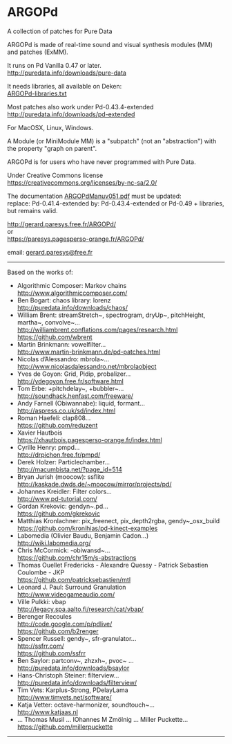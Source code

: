 # ARGOPd
A collection of patches for Pure Data

ARGOPd is made of real-time sound and visual synthesis modules (MM) and patches (ExMM).

It runs on Pd Vanilla 0.47 or later.  
http://puredata.info/downloads/pure-data 

It needs libraries, all available on Deken:  
[ARGOPd-libraries.txt](ARGOPd-libraries.txt)

Most patches also work under Pd-0.43.4-extended  
http://puredata.info/downloads/pd-extended

For MacOSX, Linux, Windows.

A Module (or MiniModule MM) is a "subpatch" (not an "abstraction") with the property "graph on parent". 

ARGOPd is for users who have never programmed with Pure Data.

Under Creative Commons license  
https://creativecommons.org/licenses/by-nc-sa/2.0/

The documentation [ARGOPdManuv051.pdf](ARGOPdManuv051.pdf) must be updated:  
replace: Pd-0.41.4-extended by: Pd-0.43.4-extended or Pd-0.49 + libraries, but remains valid.

http://gerard.paresys.free.fr/ARGOPd/  
or  
https://paresys.pagesperso-orange.fr/ARGOPd/

email: gerard.paresys@free.fr

__________________________________________________________________
Based on the works of:  
- Algorithmic Composer: Markov chains  
   http://www.algorithmiccomposer.com/
- Ben Bogart: chaos library: lorenz  
   http://puredata.info/downloads/chaos/
- William Brent: streamStretch~, spectrogram, dryUp~, pitchHeight, martha~, convolve~...  
   http://williambrent.conflations.com/pages/research.html  
   https://github.com/wbrent
- Martin Brinkmann: vowelfilter...  
   http://www.martin-brinkmann.de/pd-patches.html
- Nicolas d’Alessandro: mbrola~...  
   http://www.nicolasdalessandro.net/mbrolaobject
- Yves de Goyon: Grid, Pidip, probalizer...  
   http://ydegoyon.free.fr/software.html
- Tom Erbe: +pitchdelay~, +bubbler~...  
   http://soundhack.henfast.com/freeware/
- Andy Farnell (Obiwannabe): liquid, formant...  
   http://aspress.co.uk/sd/index.html
- Roman Haefeli: clap808...  
   https://github.com/reduzent
- Xavier Hautbois  
   https://xhautbois.pagesperso-orange.fr/index.html
- Cyrille Henry: pmpd...  
   http://drpichon.free.fr/pmpd/
- Derek Holzer: Particlechamber...  
   http://macumbista.net/?page_id=514
- Bryan Jurish (moocow): ssflite  
   http://kaskade.dwds.de/~moocow/mirror/projects/pd/
- Johannes Kreidler: Filter colors...  
   http://www.pd-tutorial.com/
- Gordan Krekovic: gendyn~.pd...  
   https://github.com/gkrekovic
- Matthias Kronlachner: pix_freenect, pix_depth2rgba, gendy~_osx_build  
   https://github.com/kronihias/pd-kinect-examples
- Labomedia (Olivier Baudu, Benjamin Cadon...)  
   http://wiki.labomedia.org/
- Chris McCormick: -obiwansd~...  
   https://github.com/chr15m/s-abstractions
- Thomas Ouellet Fredericks - Alexandre Quessy - Patrick Sebastien Coulombe - JKP  
   https://github.com/patricksebastien/mtl
- Leonard J. Paul: Surround Granulation  
   http://www.videogameaudio.com/
- Ville Pulkki: vbap  
   http://legacy.spa.aalto.fi/research/cat/vbap/
- Berenger Recoules  
   http://code.google.com/p/pdlive/  
   https://github.com/b2renger
- Spencer Russell: gendy~, sfr-granulator...  
   http://ssfrr.com/  
   https://github.com/ssfrr
- Ben Saylor: partconv~, zhzxh~, pvoc~ ...  
   http://puredata.info/downloads/bsaylor
- Hans-Christoph Steiner: filterview...  
   http://puredata.info/downloads/filterview/
- Tim Vets: Karplus-Strong, PDelayLama  
   http://www.timvets.net/software/
- Katja Vetter: octave-harmonizer, soundtouch~...   
   http://www.katjaas.nl
- ... Thomas Musil ... IOhannes M Zmölnig ... Miller Puckette...  
   https://github.com/millerpuckette
__________________________________________________________________

